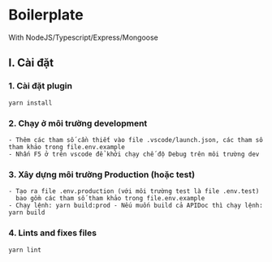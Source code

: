 # Boilerplate

With NodeJS/Typescript/Express/Mongoose

## I. Cài đặt

### 1. Cài đặt plugin

```
yarn install
```

### 2. Chạy ở môi trường development

```
- Thêm các tham số cần thiết vào file .vscode/launch.json, các tham số tham khảo trong file.env.example
- Nhấn F5 ở trên vscode để khởi chạy chế độ Debug trên môi trường dev
```

### 3. Xây dựng môi trường Production (hoặc test)

```
- Tạo ra file .env.production (với môi trường test là file .env.test)
  bao gồm các tham số tham khảo trong file.env.example
- Chạy lệnh: yarn build:prod - Nếu muốn build cả APIDoc thì chạy lệnh: yarn build
```

### 4. Lints and fixes files

```
yarn lint
```